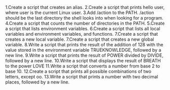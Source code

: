 1.Create a script that creates an alias. 2.Create a script that prints hello user, where user is the current Linux user. 3.Add /action to the PATH. /action should be the last directory the shell looks into when looking for a program. 4.Create a script that counts the number of directories in the PATH. 5.Create a script that lists environment variables. 6.Create a script that lists all local variables and environment variables, and functions. 7.Create a script that creates a new local variable. 7.Create a script that creates a new global variable. 8.Write a script that prints the result of the addition of 128 with the value stored in the environment variable TRUEKNOWLEDGE, followed by a new line. 9.Write a script that prints the result of POWER divided by DIVIDE, followed by a new line. 10.Write a script that displays the result of BREATH to the power LOVE 11.Write a script that converts a number from base 2 to base 10. 12.Create a script that prints all possible combinations of two letters, except oo. 13.Write a script that prints a number with two decimal places, followed by a new line.
